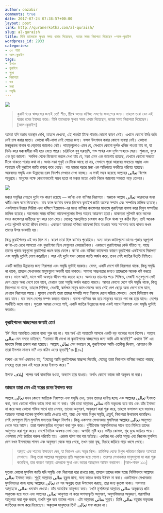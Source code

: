```yaml
---
author: oazabir
comments: true
date: 2017-07-24 07:38:57+00:00
layout: post
link: http://quranerkotha.com/al-quraish/
slug: al-quraish
title: যিনি তাদেরকে ক্ষুধার সময় খাবার দিয়েছেন, ভয়ের সময় নিরাপত্তা দিয়েছেন —আল-কুরাইশ
wordpress_id: 2933
categories:
- ৩০ পারা
- আল-কুরাইশ
tags:
- ইলাফ
- কুরাইশ
- ক্ষুধা
- নিরাপত্তা
- ভয়
- মক্কা
- সমৃদ্ধি
---
```


![](http://quranerkotha.com/wp-content/uploads/2017/07/106.png)


<blockquote>কুরাইশদের স্বাচ্ছন্দের জন্যই তো! শীত, গ্রীষ্মে ওদের বাণিজ্য ভ্রমণের স্বাচ্ছন্দের জন্য। তাহলে তারা যেন এই ঘরের রবের ইবাদত করে। যিনি তাদেরকে ক্ষুধার সময় খাবার দিয়েছেন, ভয়ের সময় নিরাপত্তা দিয়েছেন। [আল-কুরাইশ]</blockquote>


আমরা যদি মক্কার অবস্থান দেখি, তাহলে দেখবো, এই শহরটা টিকে থাকার কোনো কারণ নেই। এখানে কোনো উর্বর জমি নেই চাষ করার মতো। কোনো নদী-নালা নেই সেচের জন্য। ফসল উৎপাদন করার কোনো ব্যবস্থা নেই। কোনো মনমুগ্ধকর বাগান বা বেড়াবার জায়গাও নেই। পাহাড়গুলোও এমন যে, সেখানে কোনো দুর্লভ খনিজ পাওয়া যায় না, যা বিক্রি করে মক্কাবাসীরা ধনী হয়ে যেতে পারে। চারিদিকে ধুধু মরুভূমি, শক্ত পাথর এবং দুর্গম পাহাড়ে ঘেরা। শুকনো, ধুসর এক মৃত জায়গা। সবদিক থেকে বিবেচনা করলে দেখা যায় যে, মক্কা এমন এক জায়গায় রয়েছে, যেখানে কোনো সভ্যতা টীকে থাকতে পারার কথা না। অথচ মক্কা শুধুই যে টিকে আছে তা নয়, সেখানে পুরো আরবের সবচেয়ে সম্ভ্রান্ত এবং অন্যতম ধনী কুরাইশ জাতি রাজত্ব করে গেছে। গত হাজার বছরে মক্কা এক অভিজাত নগরীতে পরিণত হয়েছে। আরবদের সমৃদ্ধি এবং উন্নয়নের চরম নিদর্শন সেখানে দেখা যাচ্ছে। এ সবই সম্ভব হয়েছে আল্লাহর تعالى বিশেষ অনুগ্রহে। মানুষের পক্ষে কোনোভাবেই সম্ভব হতো না মক্কার মতো একটা বিরান জায়গায় সভ্যতা গড়ে তোলার।<!-- more -->

![](http://quranerkotha.com/wp-content/uploads/2017/07/106_title.png)

মক্কার সমৃদ্ধির পেছনে দুটো বড় কারণ রয়েছে — কা’বা এবং বাণিজ্য নিরাপত্তা। মক্কাকে আল্লাহ تعالى আরবদের জন্য ধর্মীয় কেন্দ্র করে দিয়েছেন। যার ফলে কা’বার রক্ষক হিসেবে কুরাইশ জাতি অনেক সম্মান এবং সম্পত্তির মালিক হয়েছে। একইসাথে উত্তরে সিরিয়া এবং দক্ষিণে ইয়েমেন-এর মধ্যে বাণিজ্য কাফেলার মাধ্যমে কুরাইশরা ব্যবসা করে বিপুল সম্পত্তির মালিক হয়েছে। আগেকার সময় বাণিজ্য কাফেলাগুলোর উপর অহরহ আক্রমণ হতো। ডাকাতরা লুটপাট করে অনেক সময় কাফেলার যাত্রীদের খুন করে চলে যেত। যেহেতু মরুভূমিতে চাষবাস করে টিকে থাকা খুব কঠিন ছিল, তাই অনেক গোত্র লুটপাট করেই জীবন চালাত। একারণে আরবরা বাণিজ্য কাফেলা নিয়ে যাওয়ার সময় সবসময় ভয়ে থাকত কখন তাদের উপর ডাকাতি হয়।

কিন্তু কুরাইশদের এই ভয় ছিল না। কারণ তারা ছিল কা’বার পুরোহিত। অন্য আরব জাতিগুলো তাদের পূজার বস্তুগুলো কা’বা-তে রেখে আসতো এবং কুরাইশরা ছিল সেগুলোর কেয়ারটেকার। একারণে কুরাইশদের কেউ ঘাঁটাত না, পাছে তাদের পূজার বস্তুগুলো কুরাইশরা ধ্বংস করে ফেলে। কা’বা এবং বাণিজ্য কাফেলার কারণে কুরাইশরা একইসাথে নিরাপত্তা এবং সমৃদ্ধি দুটোই ভোগ করেছিল। আর এই দুটো যখন কোনো জাতি অর্জন করে, তখন সেই জাতির উন্নতি নিশ্চিত।

একটি জাতির উন্নয়নের জন্য নিরাপত্তা এবং সমৃদ্ধি দুটোই দরকার। যেমন, একটি দেশে যদি নিরাপত্তা থাকে, কিন্তু সমৃদ্ধি না থাকে, তাহলে সেখানকার মানুষগুলো অভাবী হয়ে থাকবে। সামান্য সচ্ছলতার জন্যও তাদেরকে অনেক কষ্ট করতে হবে। মাসে আনি, মাসে খাই অবস্থায় জীবন পার করতে হবে। অভাবের তাড়নায় পড়ে শিক্ষিত, মেধাবী মানুষগুলো সেই দেশ ছেড়ে অন্য দেশে চলে যাবে, যেখানে তারা সমৃদ্ধি অর্জন করতে পারবে। আবার কোনো দেশে যদি সমৃদ্ধি থাকে, কিন্তু নিরাপত্তা না থাকে, তাহলে শিক্ষিত, মেধাবী, কর্মক্ষম মানুষ জান-মালের ভয়ে সেই দেশ ছেড়ে অন্য দেশে চলে যাবে, যেখানে নিরাপত্তা আছে। সুযোগ পেলেই তারা তাদের সম্পত্তি অন্য নিরাপদ দেশে সরিয়ে ফেলবে। দেশে বিনিয়োগ বন্ধ হয়ে যাবে। যার ফলে দেশের সম্পদ কমতে থাকবে। ব্যবসা-বাণিজ্য বন্ধ হয়ে মানুষের আয়ের পথ বন্ধ হয়ে যাবে। দেশের অর্থনীতি ধ্বসে যাবে। সুতরাং আমরা দেখতে পাই, একটি জাতির উন্নয়নের জন্য একই সাথে নিরাপত্তা এবং সমৃদ্ধি দুটোই দরকার।


### কুরাইশদের স্বাচ্ছন্দ্যের জন্যই তো!


‘লি’ দিয়ে আরবিতে কোনো বাক্য শুরু হয় না। যার অর্থ এই আয়াতটি আসলে একটি বড় বাক্যের অংশ বিশেষ। আল্লাহ تعالى যেন বলতে চাইছেন, “তোমরা কী দেখো না কুরাইশদের স্বাচ্ছন্দ্যের জন্য আমি এটা করেছি?” এখানে ‘লি’ এর মাধ্যমে বিস্ময় প্রকাশ করা হয়েছে। আল্লাহ تعالى যেন বলছেন যে, কুরাইশদের আমি এতকিছু দিলাম, এরপরেও কি তারা ইসলাম মানবে না? এত কঠিন এদের হৃদয়?[^১৮][১৯]
[^২০]: 
অথবা এর অর্থ এভাবেও হয়, “যেহেতু আমি কুরাইশদের স্বাচ্ছন্দ্য দিয়েছি, যেহেতু তারা নিরাপদে বাণিজ্য করতে পারছে, সেহেতু তারা যেন এই ঘরের রবের ইবাদত করে।”
[^^৫]: 
ইলাফ إيلاف  শব্দের অর্থ স্বাভাবিক হওয়া, অভ্যাস হয়ে যাওয়া। অর্থাৎ কোনো কাজে কষ্ট অনুভব না করা।
[^^১৮]: কুরাইশদের নিরাপত্তার কারণে তাদের সহজ, স্বাভাবিক জীবন যাপন এবং বাণিজ্য কাফেলার নিরাপত্তা এবং সহজ বাণিজ্য করার ব্যবস্থাকে এই সুরাহ’য় উল্লেখ করা হয়েছে।


### তাহলে তারা যেন এই ঘরের রবের ইবাদত করে


আল্লাহ تعالى যখন কোনো জাতিকে নিরাপত্তা এবং সমৃদ্ধি দেন, তখন তাদের দায়িত্ব হচ্ছে এক আল্লাহর تعالى ইবাদত করা, অন্য কোনো শক্তির কাছে মাথা নত না করা। যদি তারা আল্লাহর تعالى প্রতি অকৃতজ্ঞ হয়ে যায় এবং তাঁর ইবাদত না করে অন্য কোনো শক্তির সাথে হাত মেলায়, তাদের অনুসরণ, অনুকরণ করা শুরু করে, তাহলে ফলাফল হবে ভয়াবহ। আজকে আমরা অনেক মুসলিম জাতি দেখতে পাই, যারা এক সময় বিপুল সমৃদ্ধি, প্রাচুর্য, নিরাপত্তা উপভোগ করেছিল। সেই দেশগুলো ছিল মুসলিম সভ্যতার উজ্জ্বল নিদর্শন। কিন্তু একসময় সেখানকার মুসলিমরা আল্লাহর تعالى আনুগত্য থেকে সরে আসে। তারা অপসংস্কৃতির অনুসরণ করা শুরু করে। দুর্নীতিবাজ অমুসলিমদের সাথে হাত মিলিয়ে তাদের আনুগত্য করা শুরু করে। দেশে নৈতিক অবক্ষয় দেখা দেয়। অশান্তি সৃষ্টি হয়। দলীয় কোন্দল, গৃহ যুদ্ধে জড়িয়ে পড়ে। একসময় সেই জাতির করুন পরিণতি হয়। এরকম ঘটনা বার বার ঘটেছে। একটার পর একটা সমৃদ্ধ এবং নিরাপদ মুসলিম দেশ যখন ইসলামের শাসন এবং অনুসরণ থেকে সরে গেছে, তখন তারা যুদ্ধ, বিগ্রহে জড়িয়ে পড়ে ধ্বসে গেছে।


<blockquote>আল্লাহ এক শহরের উদাহরণ দেন, যা নিরাপদ এবং সমৃদ্ধ ছিল। চারিদিক থেকে বিপুল পরিমাণে রিজক আসতো সেখানে। কিন্তু তারা আল্লাহর অনুগ্রহের প্রতি অকৃতজ্ঞ হয়ে গেলো। তারপর সেখানকার মানুষগুলো যা করা শুরু করেছিল, তার কারণে আল্লাহ এদেরকে ক্ষুধা এবং ভয়ের আচ্ছাদন আস্বাদ করালেন। [আন-নাহল ১১২]</blockquote>


সুতরাং কোনো মুসলিম জাতি যদি সমৃদ্ধি এবং নিরাপত্তা ধরে রাখতে চায়, তাহলে তাদের কাজ হচ্ছে নিবিষ্টভাবে আল্লাহর تعالى ইবাদত করা। শুধুই আল্লাহর تعالى হুকুম মানা, অন্য কারও কথায় উঠবস না করা। একইসাথে সেখানকার মুসলিমদের কাজ হচ্ছে আল্লাহর تعالى যে সব অনুগ্রহ তারা উপভোগ করছে, তার জন্য কৃতজ্ঞ থাকা। সবসময় আল্লাহকে تعالى ধন্যবাদ দেওয়া। তাঁর আন্তরিক আনুগত্য করা। যখনি মুসলিমরা আল্লাহর تعالى অনুগ্রহের প্রতি অকৃতজ্ঞ হয়ে যাবে এবং আল্লাহর تعالى আনুগত্য না করে অপসংস্কৃতি অনুসরণ, অমুসলিমদের অনুকরণ, পরাশক্তির আনুগত্য করা শুরু করবে, তখনি শুরু হবে তাদের পতন। এটা আল্লাহর تعالى সুন্নাহ। তিনি تعالى বহুবার অকৃতজ্ঞ জাতিদের ধ্বংস করে দিয়েছেন। অকৃতজ্ঞ মানুষদের তিনি تعالى সহ্য করেন না।
